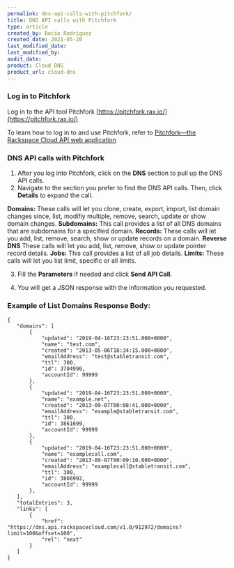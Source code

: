 ```yaml
---
permalink: dns-api-calls-with-pitchfork/
title: DNS API calls with Pitchfork
type: article
created_by: Rocio Rodriguez
created_date: 2021-05-20
last_modified_date: 
last_modified_by: 
audit_date:
product: Cloud DNS
product_url: cloud-dns
---
```


### Log in to Pitchfork

Log in to the API tool Pitchfork [https://pitchfork.rax.io/](https://pitchfork.rax.io/)

To learn how to log in to and use Pitchfork, refer to [Pitchfork—the Rackspace Cloud API web application](https://docs.rackspace.com/support/how-to/pitchfork-the-rackspace-cloud-api-web-application)

### DNS API calls with Pitchfork

1. After you log into Pitchfork, click on the **DNS** section to pull up the DNS API calls.
2. Navigate to the section you prefer to find the DNS API calls. Then, click **Details** to expand the call.

**Domains:** These calls will let you clone, create, export, import, list domain changes since, list, modifiy multiple, remove, search, update or show domain changes.
**Subdomains:** This call provides a list of all DNS domains that are subdomains for a specified domain.
**Records:** These calls will let you add, list, remove, search, show or update records on a domain.
**Reverse DNS** These calls will let you add, list, remove, show or update pointer record details.
**Jobs:** This call provides a list of all job details.
**Limits:** These calls will let you list limit, specific or all limits.

3. Fill the **Parameters** if needed and click **Send API Call**.

4. You will get a JSON response with the information you requested.

### Example of List Domains Response Body:

 ```"images": [
{
    "domains": [
        {
            "updated": "2019-04-16T23:23:51.000+0000", 
            "name": "test.com", 
            "created": "2013-05-06T18:34:15.000+0000", 
            "emailAddress": "test@stabletransit.com", 
            "ttl": 300, 
            "id": 3704990, 
            "accountId": 99999
        }, 
        {
            "updated": "2019-04-16T23:23:51.000+0000", 
            "name": "example.net", 
            "created": "2013-09-07T00:08:41.000+0000", 
            "emailAddress": "example@stabletransit.com", 
            "ttl": 300, 
            "id": 3861699, 
            "accountId": 99999
        }, 
        {
            "updated": "2019-04-16T23:23:51.000+0000", 
            "name": "examplecall.com", 
            "created": "2013-09-07T00:09:10.000+0000", 
            "emailAddress": "examplecall@stabletransit.com", 
            "ttl": 300, 
            "id": 3866992, 
            "accountId": 99999
        }, 
    ], 
    "totalEntries": 3, 
    "links": [
        {
            "href": "https://dns.api.rackspacecloud.com/v1.0/912972/domains?limit=100&offset=100", 
            "rel": "next"
        }
    ]
}
 ```

